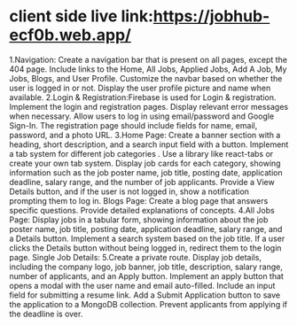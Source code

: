 # client side live link:https://jobhub-ecf0b.web.app/

1.Navigation: Create a navigation bar that is present on all pages, except the 404 page. Include links to the Home, All Jobs, Applied Jobs, Add A Job, My Jobs, Blogs, and User Profile. Customize the navbar based on whether the user is logged in or not. Display the user profile picture and name when available.
2.Login & Registration:Firebase is used for Login & registration. Implement the login and registration pages. Display relevant error messages when necessary. Allow users to log in using email/password and Google Sign-In. The registration page should include fields for name, email, password, and a photo URL.
3.Home Page: Create a banner section with a heading, short description, and a search input field with a button. Implement a tab system for different job categories . Use a library like react-tabs or create your own tab system. Display job cards for each category, showing information such as the job poster name, job title, posting date, application deadline, salary range, and the number of job applicants. Provide a View Details button, and if the user is not logged in, show a notification prompting them to log in. Blogs Page: Create a blog page that answers specific questions. Provide detailed explanations of concepts.
4.All Jobs Page: Display jobs in a tabular form, showing information about the job poster name, job title, posting date, application deadline, salary range, and a Details button. Implement a search system based on the job title. If a user clicks the Details button without being logged in, redirect them to the login page. Single Job Details:
5.Create a private route. Display job details, including the company logo, job banner, job title, description, salary range, number of applicants, and an Apply button. Implement an apply button that opens a modal with the user name and email auto-filled. Include an input field for submitting a resume link. Add a Submit Application button to save the application to a MongoDB collection. Prevent applicants from applying if the deadline is over.
